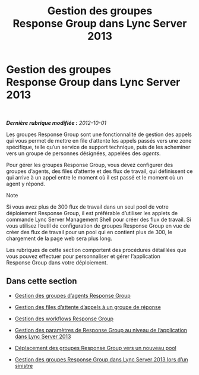 ﻿---
title: Gestion des groupes Response Group dans Lync Server 2013
TOCTitle: Gestion des groupes Response Group dans Lync Server 2013
ms:assetid: 5a804d7d-3c1a-4647-a0e0-d5c4c8c23b73
ms:mtpsurl: https://technet.microsoft.com/fr-fr/library/Gg520996(v=OCS.15)
ms:contentKeyID: 49297324
ms.date: 05/20/2016
mtps_version: v=OCS.15
ms.translationtype: HT
---

# Gestion des groupes Response Group dans Lync Server 2013

 

_**Dernière rubrique modifiée :** 2012-10-01_

Les groupes Response Group sont une fonctionnalité de gestion des appels qui vous permet de mettre en file d’attente les appels passés vers une zone spécifique, telle qu’un service de support technique, puis de les acheminer vers un groupe de personnes désignées, appelées des *agents*.

Pour gérer les groupes Response Group, vous devez configurer des groupes d’agents, des files d’attente et des flux de travail, qui définissent ce qui arrive à un appel entre le moment où il est passé et le moment où un agent y répond.

> [!note]  
> Si vous avez plus de 300 flux de travail dans un seul pool de votre déploiement Response Group, il est préférable d’utiliser les applets de commande Lync Server Management Shell pour créer des flux de travail. Si vous utilisez l’outil de configuration de groupes Response Group en vue de créer des flux de travail pour un pool qui en contient plus de 300, le chargement de la page web sera plus long.

Les rubriques de cette section comportent des procédures détaillées que vous pouvez effectuer pour personnaliser et gérer l’application Response Group dans votre déploiement.

## Dans cette section

  - [Gestion des groupes d’agents Response Group](lync-server-2013-managing-response-group-agent-groups.md)

  - [Gestion des files d’attente d’appels à un groupe de réponse](lync-server-2013-managing-response-group-queues.md)

  - [Gestion des workflows Response Group](lync-server-2013-managing-response-group-workflows.md)

  - [Gestion des paramètres de Response Group au niveau de l’application dans Lync Server 2013](lync-server-2013-managing-application-level-response-group-settings.md)

  - [Déplacement des groupes Response Group vers un nouveau pool](lync-server-2013-moving-response-groups-to-a-new-pool.md)

  - [Gestion des groupes Response Group dans Lync Server 2013 lors d’un sinistre](lync-server-2013-managing-response-groups-during-a-disaster.md)

